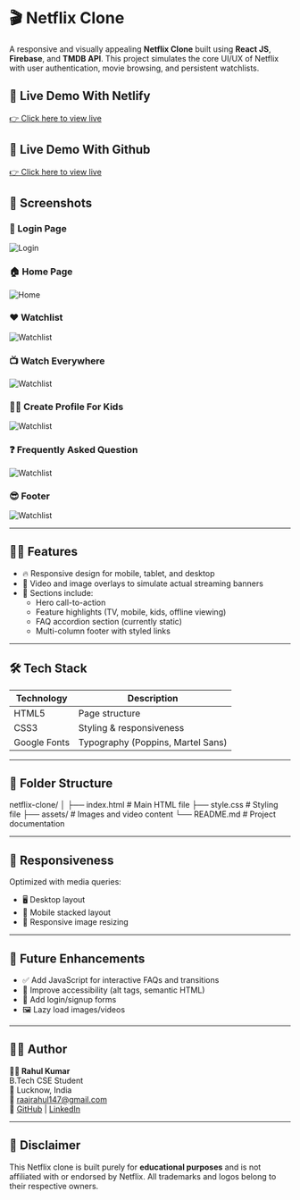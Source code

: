 
# 🎬 Netflix Clone

A responsive and visually appealing **Netflix Clone** built using **React JS**, **Firebase**, and **TMDB API**. This project simulates the core UI/UX of Netflix with user authentication, movie browsing, and persistent watchlists.

## 🔗 Live Demo With Netlify
[👉 Click here to view live](https://net-flix-clone-rahul11f.netlify.app/) 
 
 ## 🔗 Live Demo With Github 
[👉 Click here to view live](https://rahul11f.github.io/Netflix-Cone-Website/)  

> 
## 📸 Screenshots

### 🔐 Login Page
![Login](assets/screenshots/S1.png)

### 🏠 Home Page
![Home](assets/screenshots/S2.png)

### ❤️ Watchlist
![Watchlist](assets/screenshots/S3.png)

### 📺 Watch Everywhere
![Watchlist](assets/screenshots/S4.png)

### 🙋🏻 Create Profile For Kids
![Watchlist](assets/screenshots/S5.png)

### ❓ Frequently Asked Question
![Watchlist](assets/screenshots/S6.png)

### 😎 Footer
![Watchlist](assets/screenshots/S7.png)

---
## 🧑‍💻 Features

- 🔥 Responsive design for mobile, tablet, and desktop
- 🎥 Video and image overlays to simulate actual streaming banners
- 📝 Sections include:
  - Hero call-to-action
  - Feature highlights (TV, mobile, kids, offline viewing)
  - FAQ accordion section (currently static)
  - Multi-column footer with styled links

---

## 🛠️ Tech Stack

| Technology   | Description               |
|--------------|---------------------------|
| HTML5        | Page structure            |
| CSS3         | Styling & responsiveness  |
| Google Fonts | Typography (Poppins, Martel Sans) |

---

## 📁 Folder Structure

netflix-clone/
│
├── index.html # Main HTML file
├── style.css # Styling file
├── assets/ # Images and video content
└── README.md # Project documentation


---

## 📱 Responsiveness

Optimized with media queries:
- 🖥 Desktop layout
- 📱 Mobile stacked layout
- 📐 Responsive image resizing

---

## 🚀 Future Enhancements

- ✅ Add JavaScript for interactive FAQs and transitions
- 🧠 Improve accessibility (alt tags, semantic HTML)
- 🛒 Add login/signup forms
- 🖼 Lazy load images/videos

---

## 🧑‍🎓 Author

**👨‍💻 Rahul Kumar**  
B.Tech CSE Student  
📍 Lucknow, India  
📧 raajrahul147@gmail.com  
🔗 [GitHub](https://github.com/rahul11f) | [LinkedIn](https://www.linkedin.com/in/rahul-kumar147)

---

## 📜 Disclaimer

This Netflix clone is built purely for **educational purposes** and is not affiliated with or endorsed by Netflix. All trademarks and logos belong to their respective owners.


